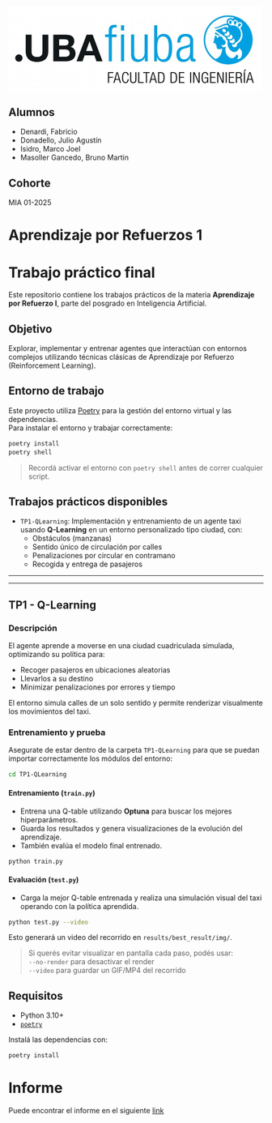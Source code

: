 <img src="https://github.com/hernancontigiani/ceia_memorias_especializacion/raw/master/Figures/logoFIUBA.jpg" width="500" align="center">



## Alumnos
- Denardi, Fabricio
- Donadello, Julio Agustín
- Isidro, Marco Joel	
- Masoller Gancedo, Bruno Martin

## Cohorte
MIA 01-2025

# Aprendizaje por Refuerzos 1
# Trabajo práctico final

Este repositorio contiene los trabajos prácticos de la materia **Aprendizaje por Refuerzo I**, parte del posgrado en Inteligencia Artificial.

## Objetivo

Explorar, implementar y entrenar agentes que interactúan con entornos complejos utilizando técnicas clásicas de Aprendizaje por Refuerzo (Reinforcement Learning).

## Entorno de trabajo

Este proyecto utiliza [Poetry](https://python-poetry.org/) para la gestión del entorno virtual y las dependencias.  
Para instalar el entorno y trabajar correctamente:

```bash
poetry install
poetry shell
```

> Recordá activar el entorno con `poetry shell` antes de correr cualquier script.

## Trabajos prácticos disponibles

- `TP1-QLearning`: Implementación y entrenamiento de un agente taxi usando **Q-Learning** en un entorno personalizado tipo ciudad, con:
  - Obstáculos (manzanas)
  - Sentido único de circulación por calles
  - Penalizaciones por circular en contramano
  - Recogida y entrega de pasajeros

---
---

## TP1 - Q-Learning

### Descripción

El agente aprende a moverse en una ciudad cuadriculada simulada, optimizando su política para:
- Recoger pasajeros en ubicaciones aleatorias
- Llevarlos a su destino
- Minimizar penalizaciones por errores y tiempo

El entorno simula calles de un solo sentido y permite renderizar visualmente los movimientos del taxi.


### Entrenamiento y prueba

Asegurate de estar dentro de la carpeta `TP1-QLearning` para que se puedan importar correctamente los módulos del entorno:

```bash
cd TP1-QLearning
```

#### Entrenamiento (`train.py`)

- Entrena una Q-table utilizando **Optuna** para buscar los mejores hiperparámetros.
- Guarda los resultados y genera visualizaciones de la evolución del aprendizaje.
- También evalúa el modelo final entrenado.

```bash
python train.py
```



#### Evaluación (`test.py`)

- Carga la mejor Q-table entrenada y realiza una simulación visual del taxi operando con la política aprendida.

```bash
python test.py --video
```

Esto generará un video del recorrido en `results/best_result/img/`.

> Si querés evitar visualizar en pantalla cada paso, podés usar:  
> `--no-render` para desactivar el render  
> `--video` para guardar un GIF/MP4 del recorrido


## Requisitos

- Python 3.10+
- [`poetry`](https://python-poetry.org/docs/#installation)

Instalá las dependencias con:

```bash
poetry install
```


# Informe
Puede encontrar el informe en el siguiente [link](Informe.pdf)